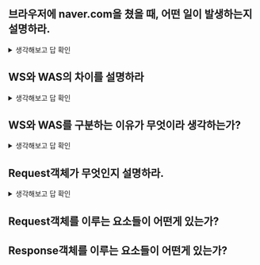## 브라우저에 naver.com을 쳤을 때, 어떤 일이 발생하는지 설명하라. 

<details>
<summary>생각해보고 답 확인</summary>

<p align="center">
<img src="https://github.com/dnzp75/Java/assets/105201451/fef8a434-fff0-403f-b33d-4f00e8a3f615" width="500" height="300"/>

웹 브라우저에서 URL을 입력하면, 

1. 웹 브라우저는 도메인 이름에 해당하는 IP 주소를 DNS에 요청
2. DNS는 2번 과정처럼 IP 주소를 응답으로 제공한다.
3. DNS로부터 IP 주소를 받으면, 웹 브라우저는 IP 주소를 이용해서 웹 서버에 연결

       (IP 주소 이용해서 연결할 때 TCP통신 이용)

1. URL에 해당하는 웹 페이지를 요청하고, 웹 페이지를 응답( TCP 통신을 통해 )으로 받게 된다.

</details>






## WS와 WAS의 차이를 설명하라 

<details>
<summary>생각해보고 답 확인</summary>



- 주된 차이점은 역할과 처리하는 내용이다. WAS는 웹 애플리케이션의 비즈니스 로직과 데이터처리를 담당하여 WS는 정적인 웹 리소스를 서비스한다.
- WAS는 웹 서버의 기능도 가지고 있을 수 있으나, 보다 복잡하고 고급 기능을 제공하는 애플리케이션 서버이다.
- 웹 서버는 주로 리버스 프록시로 동작하여 요청을 WAS로 전달하거나 로드 밸런싱, 캐싱 등의 역할을 수행한다.
- WAS와 WS는 종종 함꼐 사용되어 웹 애플리케이션을 제공하는데 필요한 기능을 모두 제공한다.


### 웹 서버

클라이언트(웹 브라우저)로 부터 http 방식으로 요청 받아 정적인 컨텐츠를 제공해주는 프로그램이다 또 자체적으로 처리할 수 없는 동적인 자원을 **웹 컨테이너**로 넘겨주고 **웹 컨테이너**에서 처리한 결과를 다시 받아 클라이언트에게 제공해주는 역할을 합니다

### 웹 컨테이너

웹 서버가 보낸 동적 자원(jsp, php, asp.net 등)을 실행하고 수행 결과를 다시 웹 서버로 보내주는 역할을 합니다

대표적으로 톰캣, RESIN, 웹로직, 웹투비 등이 있습니다

### 웹 어플리케이션 서버(WAS)

WAS는 웹 서버와 웹 컨테이너가 합쳐진 형태로서, 웹 서버 단독으로는 처리할 수 없는 데이터베이스의 조회와 같은 동적 컨텐츠 처리를 제공한다 덕분에 사용자의 다양한 요구에 맞춰 웹 서비스를 제공할 수 있습니다


</details>




## WS와 WAS를 구분하는 이유가 무엇이라 생각하는가?

<details>
<summary>생각해보고 답 확인</summary>


### WAS가 웹 서버의 모든 기능을 수행하는데, WAS만 쓰면 되는거 아닌가? 웹 서버는 왜 사용하는거지?

**1. WAS가 해야할 일의 부담을 줄이기 위해서 입니다**

1. WAS 앞에 웹 서버를 둬서 웹 서버에서는 정적인 컨텐츠만 처리하도록 하고, WAS는 애플리케이션의 동적인 컨텐츠만 처리하도록 역할을 분배하여, 서버의 부담을 줄이기 위한 것입니다

**2. 물리적으로 분리하여 보안을 강화합니다**

1. SSL에 대한 암복호화 처리에 웹 서버를 사용합니다

**3. WAS의 환경설정 파일을 외부에 노출시키지 않도록 하기 위해서입니다**

1. 클라이언트와 연결하는 포트가 직접 WAS에 연결이 되어 있다면 중요한 설정 파일들이 노출될 수 있기 때문에 WAS 설정 파일을 외부에 노출시키지 않도록 하기 위해서 웹 서버를 앞단에 배치시킵니다
2. 웹 서버와 WAS에 접근하는 포트가 다르기 때문에, WAS에 들어오는 포트에는 방화벽을 쳐서 보안을 강화할 수도 있습니다

**4. 여러 대의 WAS를 연결해 로드 밸런싱 용도로 사용할 수 있습니다**

1. 대용량 웹 어플리케이션의 경우, 웹 서버와 WAS를 분리하여 오류가 발생한 WAS를 사용하지 않고, 다른 WAS를 사용하게 만듦으로써 무중단 운영을 가능하게 합니다

**5. 여러 언어의 웹 어플리케이션 서비스가 가능합니다**

1. 하나의 서버에서 PHP, JAVA를 함께 사용하는 등과 같이 여러 웹 어플리케이션의 활용이 가능해집니다
2. WAS와 웹서버를 따로 쓰는 이유가 성능때문으로 알고 있으나, 톰캣 5.5 이상부터는 정적파일도 처리할 수 있도록 지원하고 있다 하지만 그럼에도 톰캣앞에 아파치를 두는 이유는 하나의 서버에서 php 어플리케이션과 java 어플리케이션을 함께 사용하기 위함입니다

</details>




## Request객체가 무엇인지 설명하라. 

<details>
<summary>생각해보고 답 확인</summary>


request 기본 객체는 JSP에서 가장 많이 사용되는 기본 객체로서 웹 브라우저의 요청에 관련이 있다.

웹 브라우저에서 웹 사이트의 주소를 입력하면 웹 브라우저는 해당 웹 서버에 연결한 후 요청 정보를 전송하는데, 이 요청 정보를 제공하는 것이 request 기본 객체이다.

response 기본 객체는 request 기본 객체와 반대의 기능을 수행한다. request 기본 객체가 웹 브라우저가 전송한 요청 정보를 담고 있다면 response 기본 객체는 웹 브라우저에 보내는 응답 정보를 담는다.

</details>

## Request객체를 이루는 요소들이 어떤게 있는가?

## Response객체를 이루는 요소들이 어떤게 있는가? 
